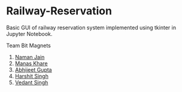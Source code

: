 # Railway-Reservation
Basic GUI of railway reservation system implemented using tkinter in Jupyter Notebook.

Team Bit Magnets
1. [Naman Jain](https://github.com/namannj15)
2. [Manas Khare](https://github.com/ManasKhare3005)
3. [Abhijeet Gupta](https://github.com/fs765)
4. [Harshit Singh](https://github.com/HarshitSingh27)
5. [Vedant Singh](https://github.com/imvsr-0609)
